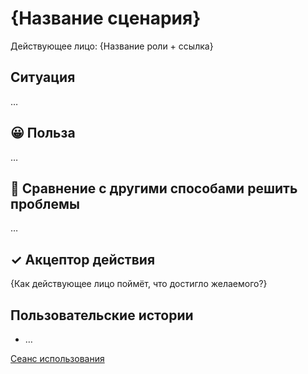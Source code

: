 # {Название сценария}


Действующее лицо: {Название роли + ссылка}

## Ситуация

…

## 😀 Польза

…

## 🥊 Сравнение с другими способами решить проблемы

…

## ✓ Акцептор действия

{Как действующее лицо поймёт, что достигло желаемого?}

## Пользовательские истории

- …

[Сеанс использования](https://github.com/devmanorg/product-flow/blob/main/products/dvmn_org/use-session/)